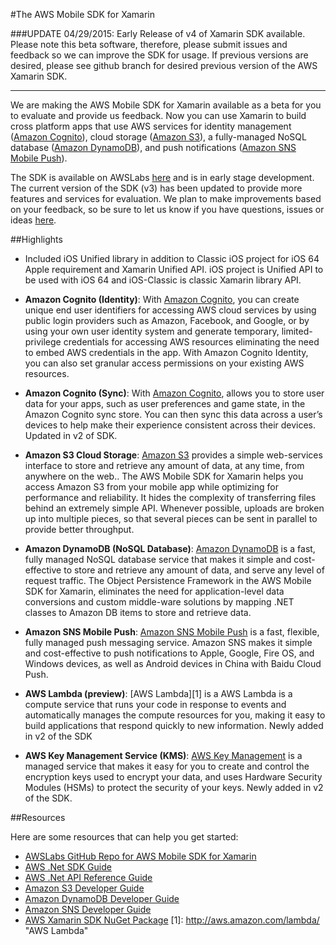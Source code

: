 ﻿#The AWS Mobile SDK for Xamarin

###UPDATE 04/29/2015: 
Early Release of v4 of Xamarin SDK available.  Please note this beta software, therefore, please submit issues and feedback so we can improve the SDK for usage.  If previous versions are desired, please see github branch for desired previous version of the AWS Xamarin SDK.
__________
We are making the AWS Mobile SDK for Xamarin available as a beta for you to evaluate and provide us feedback. Now you can use Xamarin to build cross platform apps that use AWS services for identity management ([Amazon Cognito](http://aws.amazon.com/cognito/)), cloud storage ([Amazon S3](http://aws.amazon.com/s3/)), a fully-managed NoSQL database ([Amazon DynamoDB](http://aws.amazon.com/dynamodb/)), and push notifications ([Amazon SNS Mobile Push](http://aws.amazon.com/sns/)).

The SDK is available on AWSLabs [here](https://github.com/awslabs/aws-sdk-xamarin) and is in early stage development. The current version of the SDK (v3)  has been updated to provide more features and services for evaluation.  We plan to make improvements based on your feedback, so be sure to let us know if you have questions, issues or ideas [here](https://github.com/awslabs/aws-sdk-xamarin/issues).

##Highlights

 * Included iOS Unified library in addition to Classic iOS project for iOS 64 Apple requirement and Xamarin Unified API. iOS project is Unified API to be used with iOS 64 and iOS-Classic is classic Xamarin library API.

 * **Amazon Cognito (Identity)**: With [Amazon Cognito](http://aws.amazon.com/cognito/), you can create unique end user identifiers for accessing AWS cloud services by using public login providers such as Amazon, Facebook, and Google, or by using your own user identity system and generate temporary, limited-privilege credentials for accessing AWS resources eliminating the need to embed AWS credentials in the app. With Amazon Cognito Identity, you can also set granular access permissions on your existing AWS resources.

 * **Amazon Cognito (Sync)**: With [Amazon Cognito](http://aws.amazon.com/cognito/), allows you to store user data for your apps, such as user preferences and game state, in the Amazon Cognito sync store. You can then sync this data across a user’s devices to help make their experience consistent across their devices. Updated in v2 of SDK.

 * **Amazon S3 Cloud Storage**: [Amazon S3](http://aws.amazon.com/s3/) provides a simple web-services interface to store and retrieve any amount of data, at any time, from anywhere on the web.. The AWS Mobile SDK for Xamarin helps you access Amazon S3 from your mobile app while optimizing for performance and reliability. It hides the complexity of transferring files behind an extremely simple API. Whenever possible, uploads are broken up into multiple pieces, so that several pieces can be sent in parallel to provide better throughput.

 * **Amazon DynamoDB (NoSQL Database)**: [Amazon DynamoDB](http://aws.amazon.com/dynamodb/) is a fast, fully managed NoSQL database service that makes it simple and cost-effective to store and retrieve any amount of data, and serve any level of request traffic. The Object Persistence Framework in the AWS Mobile SDK for Xamarin, eliminates the need for application-level data conversions and custom middle-ware solutions by mapping .NET classes to Amazon DB items to store and retrieve data.

 * **Amazon SNS Mobile Push**: [Amazon SNS Mobile Push](http://aws.amazon.com/sns/) is a fast, flexible, fully managed push messaging service. Amazon SNS makes it simple and cost-effective to push notifications to Apple, Google, Fire OS, and Windows devices, as well as Android devices in China with Baidu Cloud Push.


 * **AWS Lambda (preview)**: [AWS Lambda][1] is a AWS Lambda is a compute service that runs your code in response to events and automatically manages the compute resources for you, making it easy to build applications that respond quickly to new information. Newly added in v2 of the SDK

 * **AWS Key Management Service (KMS)**: [AWS Key Management](http://aws.amazon.com/kms/) is a managed service that makes it easy for you to create and control the encryption keys used to encrypt your data, and uses Hardware Security Modules (HSMs) to protect the security of your keys.  Newly added in v2 of the SDK.

##Resources

Here are some resources that can help you get started:

* [AWSLabs GitHub Repo for AWS Mobile SDK for Xamarin](https://github.com/awslabs/aws-sdk-xamarin)
* [AWS .Net SDK Guide](http://docs.aws.amazon.com/AWSSdkDocsNET/latest/DeveloperGuide/)
* [AWS .Net API Reference Guide](http://docs.aws.amazon.com/sdkfornet/latest/apidocs/Index.html)
* [Amazon S3 Developer Guide](http://docs.aws.amazon.com/AmazonS3/latest/dev/)
* [Amazon DynamoDB Developer Guide](http://docs.aws.amazon.com/amazondynamodb/latest/developerguide/)
* [Amazon SNS Developer Guide](http://docs.aws.amazon.com/sns/latest/dg/)
* [AWS Xamarin SDK NuGet Package](https://www.nuget.org/packages/AWS-Mobile-SDK-Xamarin-Beta/)
  [1]: http://aws.amazon.com/lambda/ "AWS Lambda"
